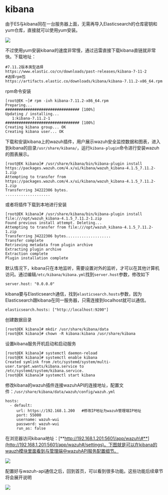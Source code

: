 # kibana

由于ES与kibana同在一台服务器上面，无需再导入Elasticsearch的仓库密钥和yum仓库，直接就可以使用yum安装。

![](../../.gitbook/assets/image%20%2862%29.png)

不过使用yum安装kibana的速度非常慢，通过迅雷直接下载kibana直链就非常快。下载地址：

```text
#7.11.2版本类型选择
https://www.elastic.co/cn/downloads/past-releases/kibana-7-11-2
#选择rpm包
https://artifacts.elastic.co/downloads/kibana/kibana-7.11.2-x86_64.rpm
```

rpm命令安装

```text
[root@EK ~]# rpm -ivh kibana-7.11.2-x86_64.rpm 
Preparing...                          ################################# [100%]
Updating / installing...
   1:kibana-7.11.2-1                  ################################# [100%]
Creating kibana group... OK
Creating kibana user... OK
```

下载和安装kibana上的wazuh插件，用户展示wazuh安全监控数据和图表，进入到kibana的目录`/usr/share/kibana/`，运行`kibana-plugin`命令进行安装wazuh的图表展示。

```text
[root@EK kibana]# /usr/share/kibana/bin/kibana-plugin install https://packages.wazuh.com/4.x/ui/kibana/wazuh_kibana-4.1.5_7.11.2-1.zip
Attempting to transfer from https://packages.wazuh.com/4.x/ui/kibana/wazuh_kibana-4.1.5_7.11.2-1.zip
Transferring 34222306 bytes.
....................
```

或者将插件下载到本地进行安装

```text
[root@EK kibana]# /usr/share/kibana/bin/kibana-plugin install file:///opt/wazuh_kibana-4.1.5_7.11.2-1.zip 
Found previous install attempt. Deleting...
Attempting to transfer from file:///opt/wazuh_kibana-4.1.5_7.11.2-1.zip
Transferring 34222306 bytes....................
Transfer complete
Retrieving metadata from plugin archive
Extracting plugin archive
Extraction complete
Plugin installation complete
```

默认情况下，kibana只在本地监听，需要设置对外的监听，才可以在其他计算机访问。通过编辑`/etc/kibana/kibana.yml`找到`server.host`参数，修改如下

```text
server.host: "0.0.0.0"
```

kibana要与Elasticsearch通信，找到`elasticsearch.hosts`参数，因为Elasticsearch跟kibana在同一服务器，只需连接到localhost就可以通信。

```text
elasticsearch.hosts: ["http://localhost:9200"]
```

创建数据目录

```text
[root@EK kibana]# mkdir /usr/share/kibana/data
[root@EK kibana]# chown -R kibana:kibana /usr/share/kibana
```

设置kibana服务开机启动和启动服务

```text
[root@EK kibana]# systemctl daemon-reload
[root@EK kibana]# systemctl enable kibana
Created symlink from /etc/systemd/system/multi-user.target.wants/kibana.service to /etc/systemd/system/kibana.service.
[root@EK kibana]# systemctl start kibana
```

修改kibana的wazuh插件连接wazuhAPI的连接地址，配置文件：`/usr/share/kibana/data/wazuh/config/wazuh.yml` 

```text
hosts:
  - default:
     url: https://192.168.1.200   #修改IP地址为wazuh管理端IP地址
     port: 55000
     username: wazuh-wui
     password: wazuh-wui
     run_as: false
```

在浏览器访问kibana地址：[**http://192.168.1.201:5601/app/wazuh\#**](http://192.168.1.201:5601/app/wazuh#/settings)。下图就是可以在kibana的wauzh模块里面看到与管理端中wazuhAPI服务配置细节。

![](../../.gitbook/assets/image%20%2863%29.png)

配置好与wazuh-api通信之后，回到首页，可以看到很多功能。这些功能后续章节将会展开说明

![](../../.gitbook/assets/image%20%2831%29.png)



